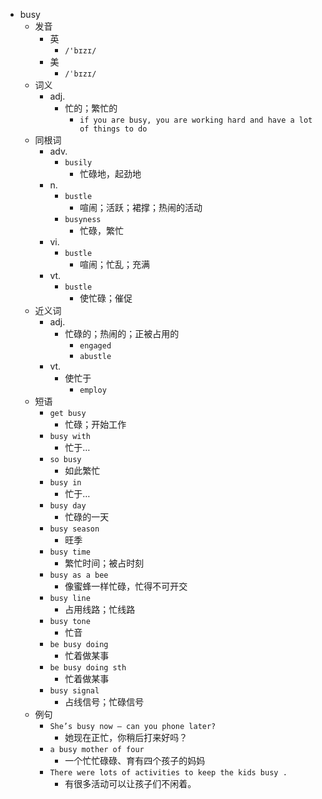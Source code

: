 - busy
  - 发音
    - 英
      - `/'bɪzɪ/`
    - 美
      - `/ˈbɪzɪ/`
  - 词义
    - adj.
      - 忙的；繁忙的
        - `if you are busy, you are working hard and have a lot of things to do`
  - 同根词
    - adv.
      - `busily`
        - 忙碌地，起劲地
    - n.
      - `bustle`
        - 喧闹；活跃；裙撑；热闹的活动
      - `busyness`
        - 忙碌，繁忙
    - vi.
      - `bustle`
        - 喧闹；忙乱；充满
    - vt.
      - `bustle`
        - 使忙碌；催促
  - 近义词
    - adj.
      - 忙碌的；热闹的；正被占用的
        - `engaged`
        - `abustle`
    - vt.
      - 使忙于
        - `employ`
  - 短语
    - `get busy`
      - 忙碌；开始工作 
    - `busy with`
      - 忙于… 
    - `so busy`
      - 如此繁忙 
    - `busy in`
      - 忙于… 
    - `busy day`
      - 忙碌的一天 
    - `busy season`
      - 旺季 
    - `busy time`
      - 繁忙时间；被占时刻 
    - `busy as a bee`
      - 像蜜蜂一样忙碌，忙得不可开交 
    - `busy line`
      - 占用线路；忙线路 
    - `busy tone`
      - 忙音 
    - `be busy doing`
      - 忙着做某事 
    - `be busy doing sth`
      - 忙着做某事 
    - `busy signal`
      - 占线信号；忙碌信号 
  - 例句
    - `She’s busy now – can you phone later?`
      - 她现在正忙，你稍后打来好吗？
    - `a busy mother of four`
      - 一个忙忙碌碌、育有四个孩子的妈妈
    - `There were lots of activities to keep the kids busy .`
      - 有很多活动可以让孩子们不闲着。


